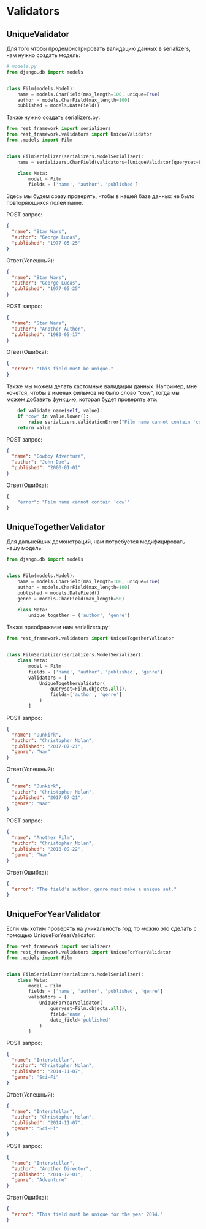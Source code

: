 # Validators

## UniqueValidator

Для того чтобы продемонстрировать валидацию данных в serializers, нам нужно создать модель:

```python
# models.py
from django.db import models


class Film(models.Model):
    name = models.CharField(max_length=100, unique=True)
    author = models.CharField(max_length=100)
    published = models.DateField()
```

Также нужно создать serializers.py:

```python
from rest_framework import serializers
from rest_framework.validators import UniqueValidator
from .models import Film


class FilmSerializer(serializers.ModelSerializer):
    name = serializers.CharField(validators=[UniqueValidator(queryset=Film.objects.all())])

    class Meta:
        model = Film
        fields = ['name', 'author', 'published']
```

Здесь мы будем сразу проверять, чтобы в нашей базе данных не было повторяющихся полей name.

POST запрос:

```json
{
  "name": "Star Wars",
  "author": "George Lucas",
  "published": "1977-05-25"
}
```

Ответ(Успешный):

```json
{
  "name": "Star Wars",
  "author": "George Lucas",
  "published": "1977-05-25"
}
```

POST запрос:

```json
{
  "name": "Star Wars",
  "author": "Another Author",
  "published": "1980-05-17"
}
```

Ответ(Ошибка):

```json
{
  "error": "This field must be unique."
}
```

Также мы можем делать кастомные валидации данных. Например, мне хочется, чтобы в именах фильмов не было слово “cow”,
тогда мы можем добавить функцию, которая будет проверять это:

```python
    def validate_name(self, value):
    if "cow" in value.lower():
        raise serializers.ValidationError("Film name cannot contain 'cow'")
    return value
```

POST запрос:

```json
{
  "name": "Cowboy Adventure",
  "author": "John Doe",
  "published": "2000-01-01"
}
```

Ответ(Ошибка):

```python
{
    "error": "Film name cannot contain 'cow'"
}
```

## UniqueTogetherValidator

Для дальнейших демонстраций, нам потребуется модифицировать нашу модель:

```python
from django.db import models


class Film(models.Model):
    name = models.CharField(max_length=100, unique=True)
    author = models.CharField(max_length=100)
    published = models.DateField()
    genre = models.CharField(max_length=50)

    class Meta:
        unique_together = ('author', 'genre')
```

Также преображаем нам serializers.py:

```python
from rest_framework.validators import UniqueTogetherValidator


class FilmSerializer(serializers.ModelSerializer):
    class Meta:
        model = Film
        fields = ['name', 'author', 'published', 'genre']
        validators = [
            UniqueTogetherValidator(
                queryset=Film.objects.all(),
                fields=['author', 'genre']
            )
        ]
```

POST запрос:

```json
{
  "name": "Dunkirk",
  "author": "Christopher Nolan",
  "published": "2017-07-21",
  "genre": "War"
}
```

Ответ(Успешный):

```json
{
  "name": "Dunkirk",
  "author": "Christopher Nolan",
  "published": "2017-07-21",
  "genre": "War"
}
```

POST запрос:

```json
{
  "name": "Another Film",
  "author": "Christopher Nolan",
  "published": "2018-09-22",
  "genre": "War"
}
```

Ответ(Ошибка):

```json
{
  "error": "The field's author, genre must make a unique set."
}
```

## UniqueForYearValidator

Если мы хотим проверять на уникальность год, то можно это сделать с помощью UniqueForYearValidator:

```python
from rest_framework import serializers
from rest_framework.validators import UniqueForYearValidator
from .models import Film


class FilmSerializer(serializers.ModelSerializer):
    class Meta:
        model = Film
        fields = ['name', 'author', 'published', 'genre']
        validators = [
            UniqueForYearValidator(
                queryset=Film.objects.all(),
                field='name',
                date_field='published'
            )
        ]
```

POST запрос:

```json
{
  "name": "Interstellar",
  "author": "Christopher Nolan",
  "published": "2014-11-07",
  "genre": "Sci-Fi"
}
```

Ответ(Успешный):

```json
{
  "name": "Interstellar",
  "author": "Christopher Nolan",
  "published": "2014-11-07",
  "genre": "Sci-Fi"
}
```

POST запрос:

```json
{
  "name": "Interstellar",
  "author": "Another Director",
  "published": "2014-12-01",
  "genre": "Adventure"
}

```

Ответ(Ошибка):

```json
{
  "error": "This field must be unique for the year 2014."
}
```
